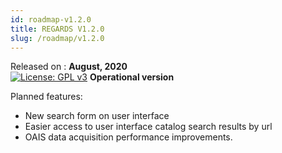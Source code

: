 ```yaml
---
id: roadmap-v1.2.0
title: REGARDS V1.2.0
slug: /roadmap/v1.2.0
---
```



Released on : **August, 2020**  
[![License: GPL v3](https://img.shields.io/badge/License-GPLv3-blue.svg)](https://www.gnu.org/licenses/gpl-3.0) 
**Operational version**

Planned features:

* New search form on user interface
* Easier access to user interface catalog search results by url
* OAIS data acquisition performance improvements.
